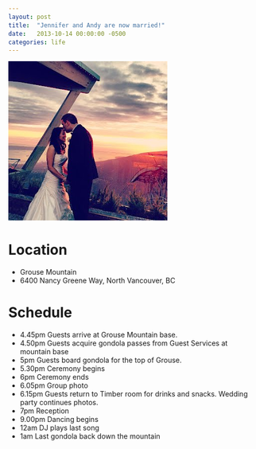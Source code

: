 ```yaml
---
layout: post
title:  "Jennifer and Andy are now married!"
date:   2013-10-14 00:00:00 -0500
categories: life
---
```


![two people getting married on a mountaintop at sunset](/assets/images/10-12-2013.jpg)

# Location
- Grouse Mountain
- 6400 Nancy Greene Way, North Vancouver, BC

# Schedule

- 4.45pm	 	Guests arrive at Grouse Mountain base.
- 4.50pm     Guests acquire gondola passes from Guest Services at mountain  base
- 5pm	 	Guests board gondola for the top of Grouse.
- 5.30pm	 	Ceremony begins
- 6pm	 	Ceremony ends
- 6.05pm	 	Group photo
- 6.15pm	 	Guests return to Timber room for drinks and snacks. Wedding party continues photos.
- 7pm	 	Reception
- 9.00pm	 	Dancing begins
- 12am	 	DJ plays last song
- 1am	 	Last gondola back down the mountain